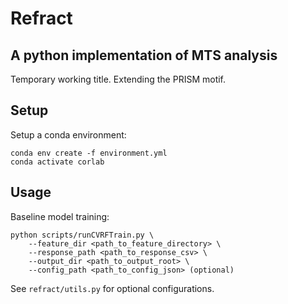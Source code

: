 # Refract
## A python implementation of MTS analysis

Temporary working title. Extending the PRISM motif.

## Setup
Setup a conda environment: 
```
conda env create -f environment.yml
conda activate corlab
```

## Usage
Baseline model training: 
```
python scripts/runCVRFTrain.py \
    --feature_dir <path_to_feature_directory> \
    --response_path <path_to_response_csv> \
    --output_dir <path_to_output_root> \
    --config_path <path_to_config_json> (optional)
```

See `refract/utils.py` for optional configurations. 
